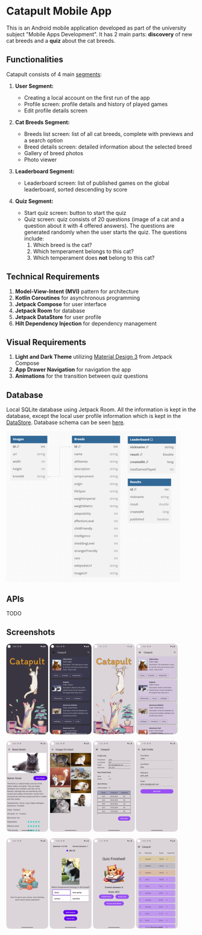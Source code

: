 # Catapult Mobile App
This is an Android mobile application developed as part of the university subject "Mobile Apps Development". It has 2 main parts:
**discovery** of new cat breeds and a **quiz** about the cat breeds.

## Functionalities
Catapult consists of 4 main [segments](app/src/main/java/com/example/catapult/segments/):

1. **User Segment:**
    - Creating a local account on the first run of the app
    - Profile screen: profile details and history of played games
    - Edit profile details screen

2. **Cat Breeds Segment:**
    - Breeds list screen: list of all cat breeds, complete with previews and a search option
    - Breed details screen: detailed information about the selected breed
    - Gallery of breed photos
    - Photo viewer

3. **Leaderboard Segment:**
    - Leaderboard screen: list of published games on the global leaderboard, sorted descending by score

4. **Quiz Segment:**
    - Start quiz screen: button to start the quiz
    - Quiz screen: quiz consists of 20 questions (image of a cat and a question about it with 4 offered answers). The questions are generated randomly when the user starts the quiz. The questions include:
        1. Which breed is the cat?
        2. Which temperament belongs to this cat?
        3. Which temperament does **not** belong to this cat?

## Technical Requirements
1. **Model-View-Intent (MVI)** pattern for architecture
2. **Kotlin Coroutines** for asynchronous programming
3. **Jetpack Compose** for user interface
4. **Jetpack Room** for database
5. **Jetpack DataStore** for user profile
6. **Hilt Dependency Injection** for dependency management

## Visual Requirements
1. **Light and Dark Theme** utilizing [Material Design 3](https://m3.material.io/components) from Jetpack Compose
2. **App Drawer Navigation** for navigation the app
3. **Animations** for the transition between quiz questions

## Database
Local SQLite database using Jetpack Room. All the information is kept in the database, except the local user profile information which is kept in the [DataStore](app/src/main/java/com/example/catapult/data/datastore). Database schema can be seen [here](docs/database.png).

<img src="docs/database.png" height="400px" />

## APIs
TODO

## Screenshots
<p float="left">
    <img src="docs/screenshots/welcome_dark.png" width="22%" /> 
    <img src="docs/screenshots/cats_list_dark.png" width="22%" />
    <img src="docs/screenshots/welcome_light.png" width="22%" />
    <img src="docs/screenshots/cats_list_light.png" width="22%" />
</p>

<p float="left">
    <img src="docs/screenshots/cat_details.png" width="22%" />
    <img src="docs/screenshots/cat_gallery.png" width="22%" /> 
    <img src="docs/screenshots/profile.png" width="22%" />
    <img src="docs/screenshots/edit_profile.png" width="22%" />
</p>

<p float="left">
    <img src="docs/screenshots/quiz_loading.png" width="22%" />
    <img src="docs/screenshots/quiz_question.png" width="22%" /> 
    <img src="docs/screenshots/quiz_finished.png" width="22%" />
    <img src="docs/screenshots/leaderboard.png" width="22%" />
</p>